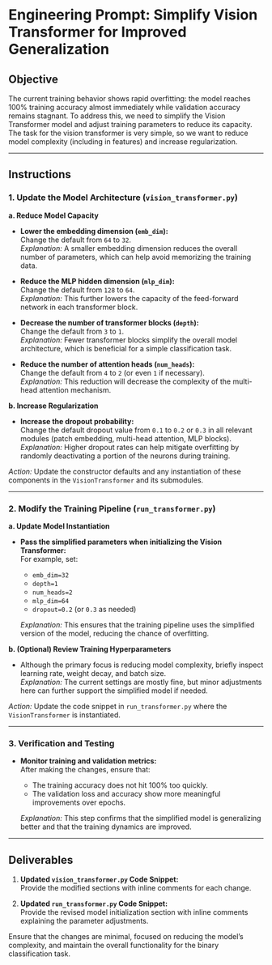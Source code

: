 # Engineering Prompt: Simplify Vision Transformer for Improved Generalization

## Objective
The current training behavior shows rapid overfitting: the model reaches 100% training accuracy almost immediately while validation accuracy remains stagnant. To address this, we need to simplify the Vision Transformer model and adjust training parameters to reduce its capacity. The task for the vision transformer is very simple, so we want to reduce model complexity (including in features) and increase regularization.

---

## Instructions

### 1. Update the Model Architecture (`vision_transformer.py`)

**a. Reduce Model Capacity**

- **Lower the embedding dimension (`emb_dim`):**  
  Change the default from `64` to `32`.  
  *Explanation:* A smaller embedding dimension reduces the overall number of parameters, which can help avoid memorizing the training data.

- **Reduce the MLP hidden dimension (`mlp_dim`):**  
  Change the default from `128` to `64`.  
  *Explanation:* This further lowers the capacity of the feed-forward network in each transformer block.

- **Decrease the number of transformer blocks (`depth`):**  
  Change the default from `3` to `1`.  
  *Explanation:* Fewer transformer blocks simplify the overall model architecture, which is beneficial for a simple classification task.

- **Reduce the number of attention heads (`num_heads`):**  
  Change the default from `4` to `2` (or even `1` if necessary).  
  *Explanation:* This reduction will decrease the complexity of the multi-head attention mechanism.

**b. Increase Regularization**

- **Increase the dropout probability:**  
  Change the default dropout value from `0.1` to `0.2` or `0.3` in all relevant modules (patch embedding, multi-head attention, MLP blocks).  
  *Explanation:* Higher dropout rates can help mitigate overfitting by randomly deactivating a portion of the neurons during training.

*Action:* Update the constructor defaults and any instantiation of these components in the `VisionTransformer` and its submodules.

---

### 2. Modify the Training Pipeline (`run_transformer.py`)

**a. Update Model Instantiation**

- **Pass the simplified parameters when initializing the Vision Transformer:**  
  For example, set:
  - `emb_dim=32`
  - `depth=1`
  - `num_heads=2`
  - `mlp_dim=64`
  - `dropout=0.2` (or `0.3` as needed)

  *Explanation:* This ensures that the training pipeline uses the simplified version of the model, reducing the chance of overfitting.

**b. (Optional) Review Training Hyperparameters**

- Although the primary focus is reducing model complexity, briefly inspect learning rate, weight decay, and batch size.  
  *Explanation:* The current settings are mostly fine, but minor adjustments here can further support the simplified model if needed.

*Action:* Update the code snippet in `run_transformer.py` where the `VisionTransformer` is instantiated.

---

### 3. Verification and Testing

- **Monitor training and validation metrics:**  
  After making the changes, ensure that:
  - The training accuracy does not hit 100% too quickly.
  - The validation loss and accuracy show more meaningful improvements over epochs.

  *Explanation:* This step confirms that the simplified model is generalizing better and that the training dynamics are improved.

---

## Deliverables

1. **Updated `vision_transformer.py` Code Snippet:**  
   Provide the modified sections with inline comments for each change.

2. **Updated `run_transformer.py` Code Snippet:**  
   Provide the revised model initialization section with inline comments explaining the parameter adjustments.

Ensure that the changes are minimal, focused on reducing the model’s complexity, and maintain the overall functionality for the binary classification task.
